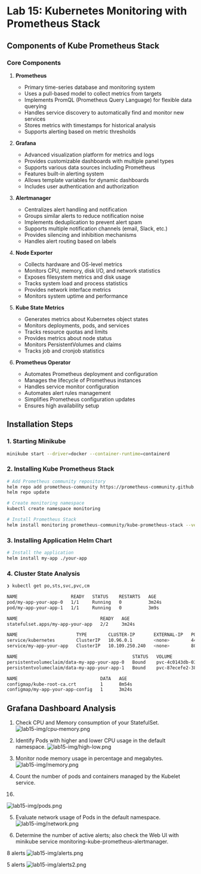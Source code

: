 # Lab 15: Kubernetes Monitoring with Prometheus Stack

## Components of Kube Prometheus Stack

### Core Components

1. **Prometheus**
   - Primary time-series database and monitoring system
   - Uses a pull-based model to collect metrics from targets
   - Implements PromQL (Prometheus Query Language) for flexible data querying
   - Handles service discovery to automatically find and monitor new services
   - Stores metrics with timestamps for historical analysis
   - Supports alerting based on metric thresholds

2. **Grafana**
   - Advanced visualization platform for metrics and logs
   - Provides customizable dashboards with multiple panel types
   - Supports various data sources including Prometheus
   - Features built-in alerting system
   - Allows template variables for dynamic dashboards
   - Includes user authentication and authorization

3. **Alertmanager**
   - Centralizes alert handling and notification
   - Groups similar alerts to reduce notification noise
   - Implements deduplication to prevent alert spam
   - Supports multiple notification channels (email, Slack, etc.)
   - Provides silencing and inhibition mechanisms
   - Handles alert routing based on labels

4. **Node Exporter**
   - Collects hardware and OS-level metrics
   - Monitors CPU, memory, disk I/O, and network statistics
   - Exposes filesystem metrics and disk usage
   - Tracks system load and process statistics
   - Provides network interface metrics
   - Monitors system uptime and performance

5. **Kube State Metrics**
   - Generates metrics about Kubernetes object states
   - Monitors deployments, pods, and services
   - Tracks resource quotas and limits
   - Provides metrics about node status
   - Monitors PersistentVolumes and claims
   - Tracks job and cronjob statistics

6. **Prometheus Operator**
   - Automates Prometheus deployment and configuration
   - Manages the lifecycle of Prometheus instances
   - Handles service monitor configuration
   - Automates alert rules management
   - Simplifies Prometheus configuration updates
   - Ensures high availability setup

## Installation Steps

### 1. Starting Minikube
```bash
minikube start --driver=docker --container-runtime=containerd
```

### 2. Installing Kube Prometheus Stack
```bash
# Add Prometheus community repository
helm repo add prometheus-community https://prometheus-community.github.io/helm-charts
helm repo update

# Create monitoring namespace
kubectl create namespace monitoring

# Install Prometheus Stack
helm install monitoring prometheus-community/kube-prometheus-stack --version 57.2.0 --namespace monitoring
```

### 3. Installing Application Helm Chart
```bash
# Install the application
helm install my-app ./your-app
```

### 4. Cluster State Analysis

```bash
❯ kubectl get po,sts,svc,pvc,cm

NAME                    READY   STATUS    RESTARTS   AGE
pod/my-app-your-app-0   1/1     Running   0          3m24s
pod/my-app-your-app-1   1/1     Running   0          3m9s

NAME                               READY   AGE
statefulset.apps/my-app-your-app   2/2     3m24s

NAME                      TYPE        CLUSTER-IP       EXTERNAL-IP   PORT(S)   AGE
service/kubernetes        ClusterIP   10.96.0.1        <none>        443/TCP   8m59s
service/my-app-your-app   ClusterIP   10.109.250.240   <none>        80/TCP    3m24s

NAME                                           STATUS   VOLUME                                     CAPACITY   ACCESS MODES   STORAGECLASS   VOLUMEATTRIBUTESCLASS   AGE
persistentvolumeclaim/data-my-app-your-app-0   Bound    pvc-4c0143db-03a4-4489-947b-94934dbb7ea5   1Gi        RWO            standard       <unset>                 3m24s
persistentvolumeclaim/data-my-app-your-app-1   Bound    pvc-87ecefe2-3841-4d37-904e-93f004091ee3   1Gi        RWO            standard       <unset>                 3m9s

NAME                               DATA   AGE
configmap/kube-root-ca.crt         1      8m54s
configmap/my-app-your-app-config   1      3m24s
```

## Grafana Dashboard Analysis

1) Check CPU and Memory consumption of your StatefulSet.
![lab15-img/cpu-memory.png](lab15-img/cpu-memory.png)

2) Identify Pods with higher and lower CPU usage in the default namespace.
![lab15-img/high-low.png](lab15-img/high-low.png)


3) Monitor node memory usage in percentage and megabytes.
![lab15-img/memory.png](lab15-img/memory.png)

4) Count the number of pods and containers managed by the Kubelet service.
16.
![lab15-img/pods.png](lab15-img/pods.png)

5) Evaluate network usage of Pods in the default namespace.
![lab15-img/network.png](lab15-img/network.png)


6) Determine the number of active alerts; also check the Web UI with minikube service monitoring-kube-prometheus-alertmanager.

8 alerts
![lab15-img/alerts.png](lab15-img/alerts.png)

5 alerts
![lab15-img/alerts2.png](lab15-img/alerts2.png)




